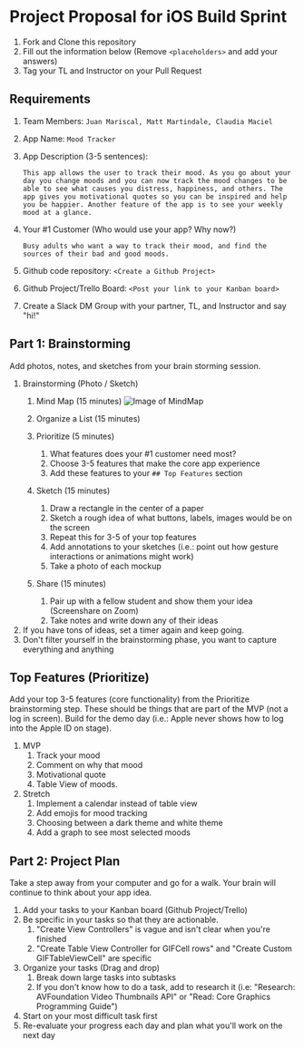 # Project Proposal for iOS Build Sprint

1. Fork and Clone this repository
2. Fill out the information below (Remove `<placeholders>` and add your answers)
3. Tag your TL and Instructor on your Pull Request

## Requirements

1. Team Members: `Juan Mariscal, Matt Martindale, Claudia Maciel`
2. App Name: `Mood Tracker`
3. App Description (3-5 sentences):

    `This app allows the user to track their mood. As you go about your day you change moods and you can now track the mood changes to be able to see what causes you distress, happiness, and others. The app gives you motivational quotes so you can be inspired and help you be happier. Another feature of the app is to see your weekly mood at a glance. `
    
4. Your #1 Customer (Who would use your app? Why now?)
 
    `Busy adults who want a way to track their mood, and find the sources of their bad and good moods. `
    
5. Github code repository: `<Create a Github Project>`
6. Github Project/Trello Board: `<Post your link to your Kanban board>`
7. Create a Slack DM Group with your partner, TL, and Instructor and say "hi!"

## Part 1: Brainstorming

Add photos, notes, and sketches from your brain storming session. 

1. Brainstorming (Photo / Sketch)
    1. Mind Map (15 minutes)
    ![Image of MindMap](https://github.com/clc80/ios-build-sprint-project-proposal/blob/master/ClaudiaMaciel-Mindmap.png?raw=true)
    2. Organize a List (15 minutes)
        
    3. Prioritize (5 minutes)
        1. What features does your #1 customer need most?
        2. Choose 3-5 features that make the core app experience
        3. Add these features to your `## Top Features` section
    4. Sketch (15 minutes)
        1. Draw a rectangle in the center of a paper
        2. Sketch a rough idea of what buttons, labels, images would be on the screen
        3. Repeat this for 3-5 of your top features
        4. Add annotations to your sketches (i.e.: point out how gesture interactions or animations might work)
        5. Take a photo of each mockup
    5. Share (15 minutes)
        1. Pair up with a fellow student and show them your idea (Screenshare on Zoom)
        2. Take notes and write down any of their ideas
2. If you have tons of ideas, set a timer again and keep going.
3. Don't filter yourself in the brainstorming phase, you want to capture everything and anything

## Top Features (Prioritize)

Add your top 3-5 features (core functionality) from the Prioritize brainstorming step. These should be things that are part of the MVP (not a log in screen). Build for the demo day (i.e.: Apple never shows how to log into the Apple ID on stage).

1. MVP
    1. Track your mood
    1. Comment on why that mood
    1. Motivational quote
    1. Table View of moods.
1. Stretch
    1. Implement a calendar instead of table view
    1. Add emojis for mood tracking
    1. Choosing between a dark theme and white theme
    1. Add a graph to see most selected moods

## Part 2: Project Plan

Take a step away from your computer and go for a walk. Your brain will continue to think about your app idea.

1. Add your tasks to your Kanban board (Github Project/Trello)
2. Be specific in your tasks so that they are actionable.
    1. "Create View Controllers" is vague and isn't clear when you're finished
    2. "Create Table View Controller for GIFCell rows" and "Create Custom GIFTableViewCell" are specific
3. Organize your tasks (Drag and drop)
    1. Break down large tasks into subtasks
    2. If you don't know how to do a task, add to research it (i.e: "Research: AVFoundation Video Thumbnails API" or "Read: Core Graphics Programming Guide")
4. Start on your most difficult task first
5. Re-evaluate your progress each day and plan what you'll work on the next day
